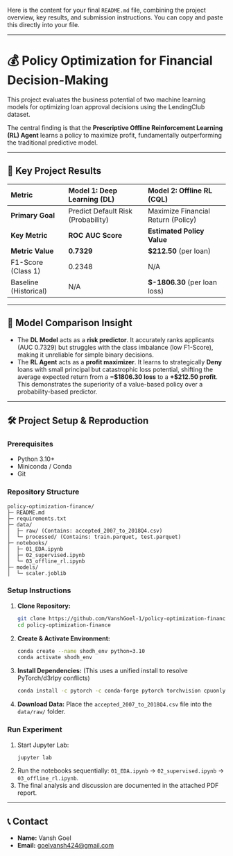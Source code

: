 Here is the content for your final `README.md` file, combining the project overview, key results, and submission instructions. You can copy and paste this directly into your file.

-----

# 💰 Policy Optimization for Financial Decision-Making

This project evaluates the business potential of two machine learning models for optimizing loan approval decisions using the LendingClub dataset.

The central finding is that the **Prescriptive Offline Reinforcement Learning (RL) Agent** learns a policy to maximize profit, fundamentally outperforming the traditional predictive model.

-----

## 🚀 Key Project Results

| Metric | Model 1: Deep Learning (DL) | Model 2: Offline RL (CQL) |
| :--- | :--- | :--- |
| **Primary Goal** | Predict Default Risk (Probability) | Maximize Financial Return (Policy) |
| **Key Metric** | **ROC AUC Score** | **Estimated Policy Value** |
| **Metric Value** | **0.7329** | **$212.50** (per loan) |
| F1-Score (Class 1) | 0.2348 | N/A |
| Baseline (Historical) | N/A | **$-1806.30** (per loan loss) |

-----

## 🧠 Model Comparison Insight

  * The **DL Model** acts as a **risk predictor**. It accurately ranks applicants (AUC 0.7329) but struggles with the class imbalance (low F1-Score), making it unreliable for simple binary decisions.
  * The **RL Agent** acts as a **profit maximizer**. It learns to strategically **Deny** loans with small principal but catastrophic loss potential, shifting the average expected return from a **$-\$1806.30$ loss** to a **$+\$212.50$ profit**. This demonstrates the superiority of a value-based policy over a probability-based predictor.

-----

## 🛠️ Project Setup & Reproduction

### Prerequisites

  * Python 3.10+
  * Miniconda / Conda
  * Git

### Repository Structure

```
policy-optimization-finance/
├─ README.md
├─ requirements.txt
├─ data/
│  ├─ raw/ (Contains: accepted_2007_to_2018Q4.csv)
│  └─ processed/ (Contains: train.parquet, test.parquet)
├─ notebooks/
│  ├─ 01_EDA.ipynb
│  ├─ 02_supervised.ipynb
│  └─ 03_offline_rl.ipynb
├─ models/
│  └─ scaler.joblib
```

### Setup Instructions

1.  **Clone Repository:**
    ```bash
    git clone https://github.com/VanshGoel-1/policy-optimization-finance/
    cd policy-optimization-finance
    ```
2.  **Create & Activate Environment:**
    ```bash
    conda create --name shodh_env python=3.10
    conda activate shodh_env
    ```
3.  **Install Dependencies:** (This uses a unified install to resolve PyTorch/d3rlpy conflicts)
    ```bash
    conda install -c pytorch -c conda-forge pytorch torchvision cpuonly pandas scikit-learn matplotlib seaborn jupyterlab pyarrow d3rlpy kaggle tqdm joblib ipykernel
    ```
4.  **Download Data:** Place the `accepted_2007_to_2018Q4.csv` file into the `data/raw/` folder.

### Run Experiment

1.  Start Jupyter Lab:
    ```bash
    jupyter lab
    ```
2.  Run the notebooks sequentially: `01_EDA.ipynb` $\rightarrow$ `02_supervised.ipynb` $\rightarrow$ `03_offline_rl.ipynb`.
3.  The final analysis and discussion are documented in the attached PDF report.

-----

## 📞 Contact

  * **Name:** Vansh Goel
  * **Email:** goelvansh424@gmail.com
